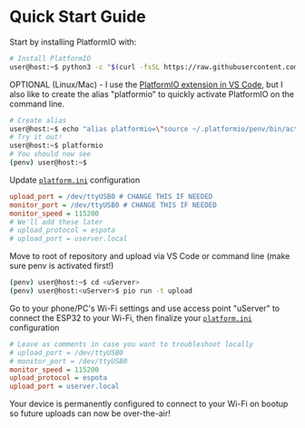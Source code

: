 # Quick Start Guide

Start by installing PlatformIO with:

```sh 
# Install PlatformIO
user@host:~$ python3 -c "$(curl -fsSL https://raw.githubusercontent.com/platformio/platformio/master/scripts/get-platformio.py)"
```

OPTIONAL (Linux/Mac) - I use the <a href="https://platformio.org/platformio-ide">PlatformIO extension in VS Code</a>, but I also like to create the alias "platformio" to quickly activate PlatformIO on the command line.

```sh 
# Create alias
user@host:~$ echo "alias platformio=\"source ~/.platformio/penv/bin/activate\"" >> ~/.bashrc && source ~/.bashrc
# Try it out!
user@host:~$ platformio
# You should now see
(penv) user@host:~$
```

Update [`platform.ini`](platform.ini) configuration

```ini 
upload_port = /dev/ttyUSB0 # CHANGE THIS IF NEEDED
monitor_port = /dev/ttyUSB0 # CHANGE THIS IF NEEDED
monitor_speed = 115200
# We'll add these later
# upload_protocol = espota 
# upload_port = userver.local
```

Move to root of repository and upload via VS Code or command line (make sure penv is activated first!)

```sh
(penv) user@host:~$ cd <uServer>
(penv) user@host:<uServer>$ pio run -t upload
```

Go to your phone/PC's Wi-Fi settings and use access point "uServer" to connect the ESP32 to your Wi-Fi, then finalize your [`platform.ini`](platform.ini) configuration

```ini
# Leave as comments in case you want to troubleshoot locally
# upload_port = /dev/ttyUSB0
# monitor_port = /dev/ttyUSB0
monitor_speed = 115200
upload_protocol = espota
upload_port = userver.local
```

Your device is permanently configured to connect to your Wi-Fi on bootup so future uploads can now be over-the-air!
